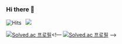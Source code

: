 ### Hi there 👋

<!--
**WOOSERK/WOOSERK** is a ✨ _special_ ✨ repository because its `README.md` (this file) appears on your GitHub profile.

Here are some ideas to get you started:

- 🔭 I’m currently working on ...
- 🌱 I’m currently learning ...
- 👯 I’m looking to collaborate on ...
- 🤔 I’m looking for help with ...
- 💬 Ask me about ...
- 📫 How to reach me: ...
- 😄 Pronouns: ...
- ⚡ Fun fact: ...
-->
![Hits](https://hits.seeyoufarm.com/api/count/incr/badge.svg?url=https%3A%2F%2Fgithub.com%2Fjeonka1001&count_bg=%2379C83D&title_bg=%23555555&icon=&icon_color=%23E7E7E7&title=WOOSERK&edge_flat=false)&nbsp;&nbsp;
![](http://mazassumnida.wtf/api/mini/generate_badge?boj=syeokim)

[![Solved.ac
프로필](http://mazassumnida.wtf/api/generate_badge?boj=syeokim)](https://solved.ac/syeokim)<!— [![Solved.ac
프로필](http://mazassumnida.wtf/api/v2/generate_badge?boj=syeokim)](https://solved.ac/profile/syeokim)  —>
